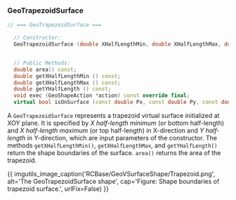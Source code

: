 ### GeoTrapezoidSurface


```cpp
// === GeoTrapezoidSurface ===

  // Constructor:
  GeoTrapezoidSurface (double XHalfLengthMin, double XHalfLengthMax, double YHalfLength);


  // Public Methods:
  double area() const;
  double getXHalfLengthMin () const;
  double getXHalfLengthMax () const;
  double getYHalfLength () const;
  void exec (GeoShapeAction *action) const override final;
  virtual bool isOnSurface (const double Px, const double Py, const double Pz, const GeoTrf::Transform3D & trans) const override final;
```

A `GeoTrapezoidSurface` represents a trapezoid virtual surface initialized at XOY plane. It is specified by *X half-length minimum* (or bottom half-length) and *X half-length maximum* (or top half-length) in X-direction and *Y half-length* in Y-direction, which are input parameters of the constructor. The methods `getXHalfLengthMin()`, `getXHalfLengthMax`, and `getYHalfLength()` return the shape boundaries of the surface. `area()` returns the area of the trapezoid.


{{ imgutils_image_caption('RCBase/GeoVSurfaceShape/Trapezoid.png', 
   alt='The GeoTrapezoidSurface shape', 
   cap='Figure: Shape boundaries of trapezoid surface.',
   urlFix=False) 
}}
